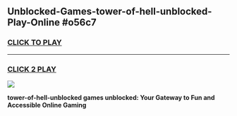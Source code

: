 
## Unblocked-Games-tower-of-hell-unblocked-Play-Online #o56c7
<h3>
<a href="https://news.freeplayer.one?title=tower-of-hell-unblocked&ref=3">CLICK TO PLAY</a></h3>
<hr>

<h3>
<a href="https://news.freeplayer.one?title=tower-of-hell-unblocked&ref=3">CLICK 2 PLAY</a>
  
</h3>

<a href="https://news.freeplayer.one?title=tower-of-hell-unblocked&ref=3"><img src="https://clearcache.store/games.png"></a>


**tower-of-hell-unblocked games unblocked: Your Gateway to Fun and Accessible Online Gaming**
